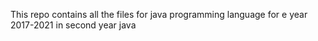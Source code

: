 This repo contains all the files for java programming language for e year 2017-2021 in second year java
